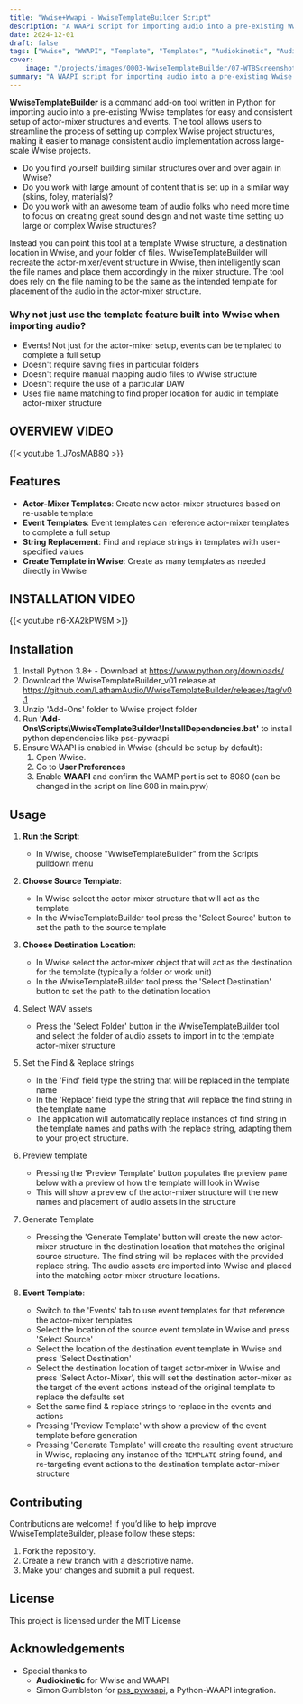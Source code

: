 ```yaml
---
title: "Wwise+Wwapi - WwiseTemplateBuilder Script"
description: "A WAAPI script for importing audio into a pre-existing Wwise template"
date: 2024-12-01
draft: false
tags: ["Wwise", "WWAPI", "Template", "Templates", "Audiokinetic", "Audio", "Sound"]
cover:
    image: "/projects/images/0003-WwiseTemplateBuilder/07-WTBScreenshot.png"
summary: "A WAAPI script for importing audio into a pre-existing Wwise template"
---
```


**WwiseTemplateBuilder** is a command add-on tool written in Python for importing audio into a pre-existing Wwise templates for easy and consistent setup of actor-mixer structures and events. The tool allows users to streamline the process of setting up complex Wwise project structures, making it easier to manage consistent audio implementation across large-scale Wwise projects.

- Do you find yourself building similar structures over and over again in Wwise? 
- Do you work with large amount of content that is set up in a similar way (skins, foley, materials)? 
- Do you work with an awesome team of audio folks who need more time to focus on creating great sound design and not waste time setting up large or complex Wwise structures?

Instead you can point this tool at a template Wwise structure, a destination location in Wwise, and your folder of files. WwiseTemplateBuilder will recreate the actor-mixer/event structure in Wwise, then intelligently scan the file names and place them accordingly in the mixer structure. The tool does rely on the file naming to be the same as the intended template for placement of the audio in the actor-mixer structure.

### Why not just use the template feature built into Wwise when importing audio?
- Events! Not just for the actor-mixer setup, events can be templated to complete a full setup
- Doesn't require saving files in particular folders
- Doesn't require manual mapping audio files to Wwise structure 
- Doesn't require the use of a particular DAW
- Uses file name matching to find proper location for audio in template actor-mixer structure

## OVERVIEW VIDEO
{{< youtube 1_J7osMAB8Q >}}


## Features
- **Actor-Mixer Templates**: Create new actor-mixer structures based on re-usable template
- **Event Templates**: Event templates can reference actor-mixer templates to complete a full setup
- **String Replacement**: Find and replace strings in templates with user-specified values
- **Create Template in Wwise**: Create as many templates as needed directly in Wwise

## INSTALLATION VIDEO
{{< youtube n6-XA2kPW9M >}}
## Installation
1. Install Python 3.8+ -  Download at https://www.python.org/downloads/
2. Download the WwiseTemplateBuilder_v01 release at https://github.com/LathamAudio/WwiseTemplateBuilder/releases/tag/v0.1
3. Unzip 'Add-Ons' folder to Wwise project folder
4. Run **'Add-Ons\Scripts\WwiseTemplateBuilder\InstallDependencies.bat'** to install python dependencies like pss-pywaapi
5. Ensure WAAPI is enabled in Wwise (should be setup by default):
	1. Open Wwise.
	2. Go to **User Preferences**
	3. Enable **WAAPI** and confirm the WAMP port is set to 8080 (can be changed in the script on line 608 in main.pyw)

## Usage
1. **Run the Script**:
	- In Wwise, choose "WwiseTemplateBuilder" from the Scripts pulldown menu

2. **Choose Source Template**:
	- In Wwise select the actor-mixer structure that will act as the template
	- In the WwiseTemplateBuilder tool press the 'Select Source' button to set the path to the source template

3. **Choose Destination Location**:
	- In Wwise select the actor-mixer object that will act as the destination for the template (typically a folder or work unit)
	- In the WwiseTemplateBuilder tool press the 'Select Destination' button to set the path to the detination location

4. Select WAV assets
	- Press the 'Select Folder' button in the WwiseTemplateBuilder tool and select the folder of audio assets to import in to the template actor-mixer structure

5. Set the Find & Replace strings
	- In the 'Find' field type the string that will be replaced in the template name
	- In the 'Replace' field type the string that will replace the find string in the template name
	- The application will automatically replace instances of find string in the template names and paths with the replace string, adapting them to your project structure.

6. Preview template
	- Pressing the 'Preview Template' button populates the preview pane below with a preview of how the template will look in Wwise
	- This will show a preview of the actor-mixer structure will the new names and placement of audio assets in the structure

7. Generate Template
	- Pressing the 'Generate Template' button will create the new actor-mixer structure in the destination location that matches the original source structure. The find string will be replaces with the provided replace string. The audio assets are imported into Wwise and placed into the matching actor-mixer structure locations.

8. **Event Template**:
	- Switch to the 'Events' tab to use event templates for that reference the actor-mixer templates
	- Select the location of the source event template in Wwise and press 'Select Source'
	- Select the location of the destination event template in Wwise and press 'Select Destination'
	- Select the destination location of target actor-mixer in Wwise and press 'Select Actor-Mixer', this will set the destination actor-mixer as the target of the event actions instead of the original template to replace the defaults set
	- Set the same find & replace strings to replace in the events and actions
	- Pressing 'Preview Template' with show a preview of the event template before generation
	- Pressing 'Generate Template' will create the resulting event structure in Wwise, replacing any instance of the `TEMPLATE` string found, and re-targeting event actions to the destination template actor-mixer structure

## Contributing

Contributions are welcome! If you’d like to help improve WwiseTemplateBuilder, please follow these steps:

1. Fork the repository.
2. Create a new branch with a descriptive name.
3. Make your changes and submit a pull request.


## License

This project is licensed under the MIT License

## Acknowledgements

- Special thanks to 
	- **Audiokinetic** for Wwise and WAAPI.
	- Simon Gumbleton for [pss_pywaapi](https://github.com/some_repo), a Python-WAAPI integration.

